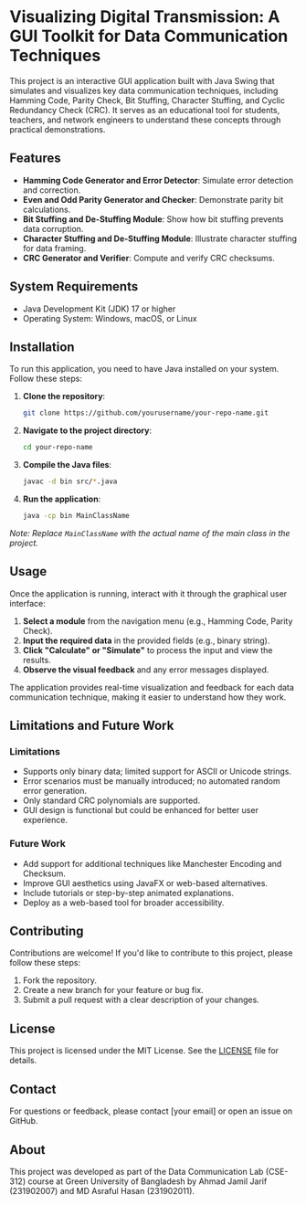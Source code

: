 # Visualizing Digital Transmission: A GUI Toolkit for Data Communication Techniques

This project is an interactive GUI application built with Java Swing that simulates and visualizes key data communication techniques, including Hamming Code, Parity Check, Bit Stuffing, Character Stuffing, and Cyclic Redundancy Check (CRC). It serves as an educational tool for students, teachers, and network engineers to understand these concepts through practical demonstrations.

## Features

- **Hamming Code Generator and Error Detector**: Simulate error detection and correction.
- **Even and Odd Parity Generator and Checker**: Demonstrate parity bit calculations.
- **Bit Stuffing and De-Stuffing Module**: Show how bit stuffing prevents data corruption.
- **Character Stuffing and De-Stuffing Module**: Illustrate character stuffing for data framing.
- **CRC Generator and Verifier**: Compute and verify CRC checksums.

## System Requirements

- Java Development Kit (JDK) 17 or higher
- Operating System: Windows, macOS, or Linux

## Installation

To run this application, you need to have Java installed on your system. Follow these steps:

1. **Clone the repository**:
   ```bash
   git clone https://github.com/yourusername/your-repo-name.git
   ```
2. **Navigate to the project directory**:
   ```bash
   cd your-repo-name
   ```
3. **Compile the Java files**:
   ```bash
   javac -d bin src/*.java
   ```
4. **Run the application**:
   ```bash
   java -cp bin MainClassName
   ```

*Note: Replace `MainClassName` with the actual name of the main class in the project.*

## Usage

Once the application is running, interact with it through the graphical user interface:

1. **Select a module** from the navigation menu (e.g., Hamming Code, Parity Check).
2. **Input the required data** in the provided fields (e.g., binary string).
3. **Click "Calculate" or "Simulate"** to process the input and view the results.
4. **Observe the visual feedback** and any error messages displayed.

The application provides real-time visualization and feedback for each data communication technique, making it easier to understand how they work.

## Limitations and Future Work

### Limitations

- Supports only binary data; limited support for ASCII or Unicode strings.
- Error scenarios must be manually introduced; no automated random error generation.
- Only standard CRC polynomials are supported.
- GUI design is functional but could be enhanced for better user experience.

### Future Work

- Add support for additional techniques like Manchester Encoding and Checksum.
- Improve GUI aesthetics using JavaFX or web-based alternatives.
- Include tutorials or step-by-step animated explanations.
- Deploy as a web-based tool for broader accessibility.

## Contributing

Contributions are welcome! If you'd like to contribute to this project, please follow these steps:

1. Fork the repository.
2. Create a new branch for your feature or bug fix.
3. Submit a pull request with a clear description of your changes.

## License

This project is licensed under the MIT License. See the [LICENSE](LICENSE) file for details.

## Contact

For questions or feedback, please contact [your email] or open an issue on GitHub.

## About

This project was developed as part of the Data Communication Lab (CSE-312) course at Green University of Bangladesh by Ahmad Jamil Jarif (231902007) and MD Asraful Hasan (231902011).
